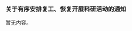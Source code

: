 <h3 class="text-center">关于有序安排复工、恢复开展科研活动的通知</h3>

[title]: <> (关于有序安排复工、恢复开展科研活动的通知)
[time]: <> (2020-02-24)

暂无内容。
